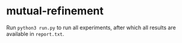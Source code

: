 # mutual-refinement

Run `python3 run.py` to run all experiments, after which all results are available in `report.txt`.
